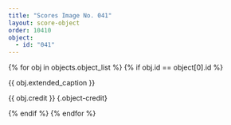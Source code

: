 ```yaml
---
title: "Scores Image No. 041"
layout: score-object
order: 10410
object:
  - id: "041"
---
```


{% for obj in objects.object_list %}
{% if obj.id == object[0].id %}

{{ obj.extended_caption }}

{{ obj.credit }} {.object-credit}

{% endif %}
{% endfor %}
